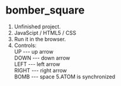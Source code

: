 # bomber_square
1. Unfinished project.
2. JavaScipt / HTML5 / CSS
3. Run it in the browser.
4. Controls:<br/>
  UP    --- up arrow <br/>
  DOWN  --- down arrow <br/>
  LEFT  --- left arrow <br/>
  RIGHT --- right arrow <br/>
  BOMB  --- space
5.ATOM is synchronized
